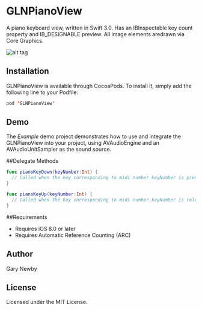GLNPianoView
============

A piano keyboard view, written in Swift 3.0. 
Has an IBInspectable key count property and IB_DESIGNABLE preview. 
All image elements aredrawn via Core Graphics. 

![alt tag](https://github.com/garynewby/GLNPianoView/raw/master/screen.png)


## Installation

GLNPianoView is available through CocoaPods. To install it, simply add the following line to your Podfile:

```swift
pod 'GLNPianoView'
```

## Demo

The <i>Example</i> demo project demonstrates how to use and integrate the GLNPianoView into your project, using AVAudioEngine and an AVAudioUnitSampler as the sound source.

##Delegate Methods

```swift
func pianoKeyDown(keyNumber:Int) {
  // Called when the key corresponding to midi number keyNumber is pressed
}

func pianoKeyUp(keyNumber:Int) {
  // Called when the key corresponding to midi number keyNumber is released
}
```

##<a name="overview"></a>Requirements

- Requires iOS 8.0 or later
- Requires Automatic Reference Counting (ARC)

## Author

Gary Newby

## License

Licensed under the MIT License.

